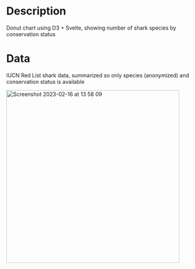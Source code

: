 # Description
Donut chart using D3 + Svelte, showing number of shark species by conservation status

# Data
IUCN Red List shark data, summarized so only species (anonymized) and conservation status is available

<img width="458" alt="Screenshot 2023-02-16 at 13 58 09" src="https://github.com/jhjanicki/d3_svelte_donut/assets/6565011/b5c4007e-8e04-43b7-891d-8d70d36f4c1f">
